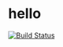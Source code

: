 # hello
[![Build Status](https://travis-ci.com/SerhiiIvko/RESThello.svg?branch=master)](https://travis-ci.com/SerhiiIvko/RESThello)

